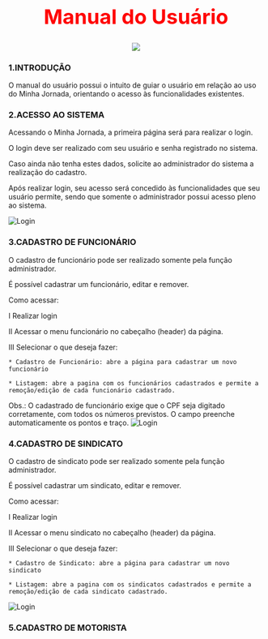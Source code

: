# <h1 style="color:red;font-size:40px" align="center">Manual do Usuário</h1>

<p align="center"><img src=https://user-images.githubusercontent.com/60778277/100552876-b6375800-3268-11eb-9b46-ae76032d2ed3.JPG ></p>

### 1.INTRODUÇÃO
O manual do usuário possui o intuito de guiar o usuário em relação ao uso do Minha Jornada, orientando o acesso às funcionalidades existentes. 
### 2.ACESSO AO SISTEMA
Acessando o Minha Jornada, a primeira página será para realizar o login.

O login deve ser realizado com seu usuário e senha registrado no sistema.

Caso ainda não tenha estes dados, solicite ao administrador do sistema a realização do cadastro.

Após realizar login, seu acesso será concedido às funcionalidades que seu usuário permite, sendo que somente o administrador possui acesso pleno ao sistema.

![Login](https://j.gifs.com/p8yMor.gif)

### 3.CADASTRO DE FUNCIONÁRIO
O cadastro de funcionário pode ser realizado somente pela função administrador.

É possível cadastrar um funcionário, editar e remover.

Como acessar:

I Realizar login

II Acessar o menu funcionário no cabeçalho (header) da página.

III Selecionar o que deseja fazer:

    * Cadastro de Funcionário: abre a página para cadastrar um novo funcionário
    
    * Listagem: abre a pagina com os funcionários cadastrados e permite a remoção/edição de cada funcionário cadastrado.
    
Obs.: O cadastrado de funcionário exige que o CPF seja digitado corretamente, com todos os números previstos. O campo preenche automaticamente os pontos e traço.
![Login](https://github.com/PITime01/Minha-Jornada/blob/SPRINT-3/SPRINT%203/funcionario_1.gif)

### 4.CADASTRO DE SINDICATO
O cadastro de sindicato pode ser realizado somente pela função administrador.

É possível cadastrar um sindicato, editar e remover.

Como acessar:

I Realizar login

II Acessar o menu sindicato no cabeçalho (header) da página.

III Selecionar o que deseja fazer:

    * Cadastro de Sindicato: abre a página para cadastrar um novo sindicato
    
    * Listagem: abre a pagina com os sindicatos cadastrados e permite a remoção/edição de cada sindicato cadastrado.
    
![Login](https://github.com/PITime01/Minha-Jornada/blob/SPRINT-3/SPRINT%203/sindicato.gif)

### 5.CADASTRO DE MOTORISTA
    
